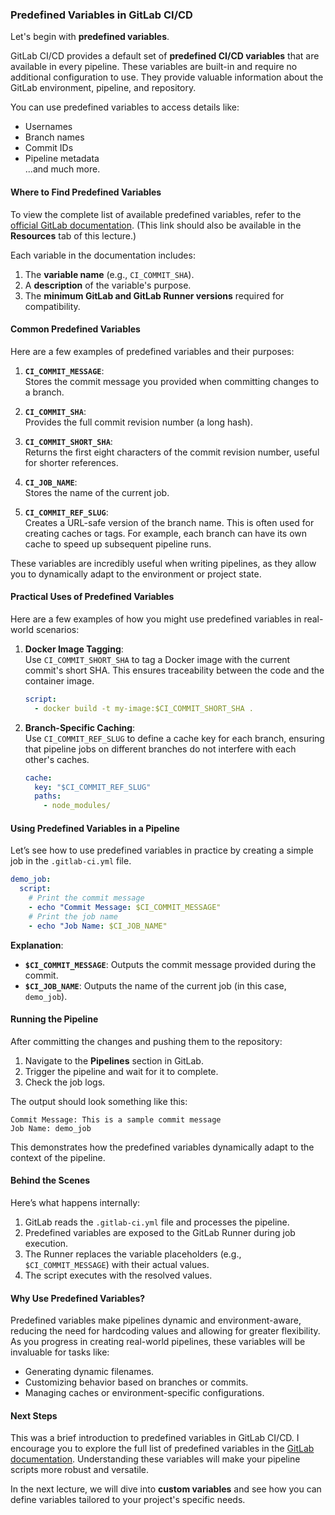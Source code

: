 ### Predefined Variables in GitLab CI/CD

Let's begin with **predefined variables**.  

GitLab CI/CD provides a default set of **predefined CI/CD variables** that are available in every pipeline. These variables are built-in and require no additional configuration to use. They provide valuable information about the GitLab environment, pipeline, and repository.  

You can use predefined variables to access details like:
- Usernames
- Branch names
- Commit IDs
- Pipeline metadata  
...and much more.  

#### Where to Find Predefined Variables

To view the complete list of available predefined variables, refer to the [official GitLab documentation](https://docs.gitlab.com/ee/ci/variables/predefined_variables.html). (This link should also be available in the **Resources** tab of this lecture.)  

Each variable in the documentation includes:
1. The **variable name** (e.g., `CI_COMMIT_SHA`).
2. A **description** of the variable's purpose.
3. The **minimum GitLab and GitLab Runner versions** required for compatibility.

#### Common Predefined Variables

Here are a few examples of predefined variables and their purposes:

1. **`CI_COMMIT_MESSAGE`**:  
   Stores the commit message you provided when committing changes to a branch.

2. **`CI_COMMIT_SHA`**:  
   Provides the full commit revision number (a long hash).

3. **`CI_COMMIT_SHORT_SHA`**:  
   Returns the first eight characters of the commit revision number, useful for shorter references.

4. **`CI_JOB_NAME`**:  
   Stores the name of the current job.

5. **`CI_COMMIT_REF_SLUG`**:  
   Creates a URL-safe version of the branch name. This is often used for creating caches or tags. For example, each branch can have its own cache to speed up subsequent pipeline runs.

These variables are incredibly useful when writing pipelines, as they allow you to dynamically adapt to the environment or project state.

#### Practical Uses of Predefined Variables

Here are a few examples of how you might use predefined variables in real-world scenarios:
1. **Docker Image Tagging**:  
   Use `CI_COMMIT_SHORT_SHA` to tag a Docker image with the current commit's short SHA. This ensures traceability between the code and the container image.

   ```yaml
   script:
     - docker build -t my-image:$CI_COMMIT_SHORT_SHA .
   ```

2. **Branch-Specific Caching**:  
   Use `CI_COMMIT_REF_SLUG` to define a cache key for each branch, ensuring that pipeline jobs on different branches do not interfere with each other's caches.

   ```yaml
   cache:
     key: "$CI_COMMIT_REF_SLUG"
     paths:
       - node_modules/
   ```

#### Using Predefined Variables in a Pipeline

Let’s see how to use predefined variables in practice by creating a simple job in the `.gitlab-ci.yml` file.

```yaml
demo_job:
  script:
    # Print the commit message
    - echo "Commit Message: $CI_COMMIT_MESSAGE"
    # Print the job name
    - echo "Job Name: $CI_JOB_NAME"
```

**Explanation**:
- **`$CI_COMMIT_MESSAGE`**: Outputs the commit message provided during the commit.
- **`$CI_JOB_NAME`**: Outputs the name of the current job (in this case, `demo_job`).

#### Running the Pipeline

After committing the changes and pushing them to the repository:
1. Navigate to the **Pipelines** section in GitLab.
2. Trigger the pipeline and wait for it to complete.
3. Check the job logs.  

The output should look something like this:
```
Commit Message: This is a sample commit message
Job Name: demo_job
```

This demonstrates how the predefined variables dynamically adapt to the context of the pipeline.

#### Behind the Scenes

Here’s what happens internally:
1. GitLab reads the `.gitlab-ci.yml` file and processes the pipeline.
2. Predefined variables are exposed to the GitLab Runner during job execution.
3. The Runner replaces the variable placeholders (e.g., `$CI_COMMIT_MESSAGE`) with their actual values.
4. The script executes with the resolved values.

#### Why Use Predefined Variables?

Predefined variables make pipelines dynamic and environment-aware, reducing the need for hardcoding values and allowing for greater flexibility. As you progress in creating real-world pipelines, these variables will be invaluable for tasks like:
- Generating dynamic filenames.
- Customizing behavior based on branches or commits.
- Managing caches or environment-specific configurations.

#### Next Steps

This was a brief introduction to predefined variables in GitLab CI/CD. I encourage you to explore the full list of predefined variables in the [GitLab documentation](https://docs.gitlab.com/ee/ci/variables/predefined_variables.html). Understanding these variables will make your pipeline scripts more robust and versatile.

In the next lecture, we will dive into **custom variables** and see how you can define variables tailored to your project's specific needs.


